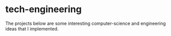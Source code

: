 # tech-engineering

The projects below are some interesting computer-science and engineering ideas that I implemented.
